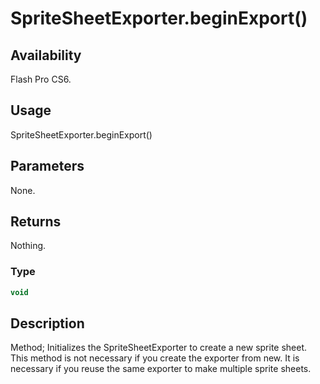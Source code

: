 # SpriteSheetExporter.beginExport()

## Availability

Flash Pro CS6.

## Usage

SpriteSheetExporter.beginExport()

## Parameters

None.

## Returns

Nothing.

### Type

```typescript
void
```

## Description

Method; Initializes the SpriteSheetExporter to create a new sprite sheet. This method is not necessary if you create the exporter from new. It is necessary if you reuse the same exporter to make multiple sprite sheets.
